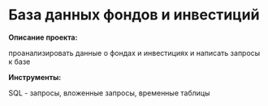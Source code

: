 # База данных фондов и инвестиций

**Описание проекта:**

 проанализировать данные о фондах и инвестициях и написать запросы к базе

**Инструменты:**

SQL - запросы, вложенные запросы, временные таблицы


